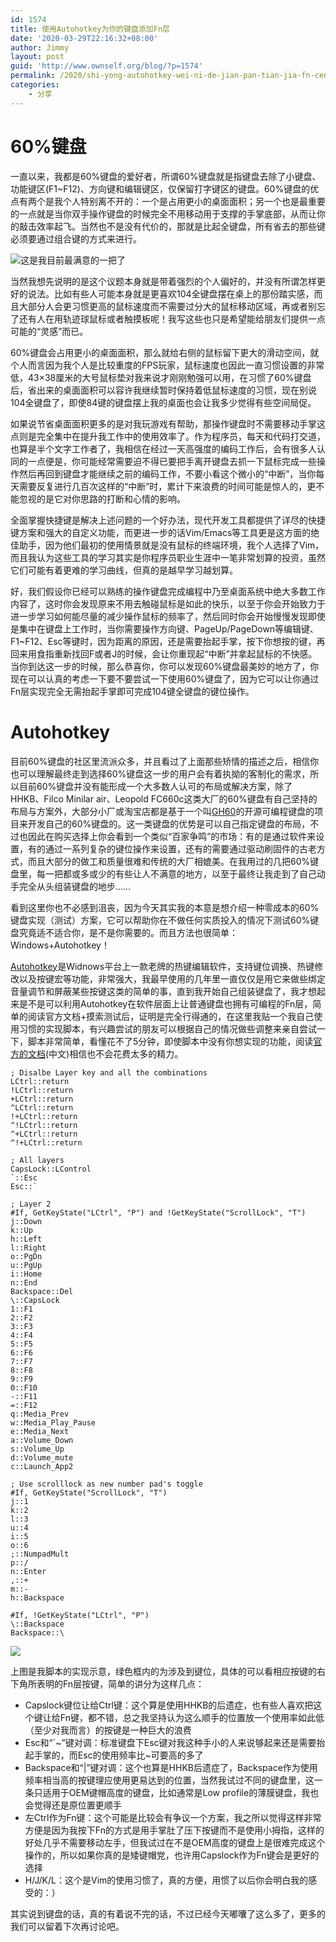 ```yaml
---
id: 1574
title: 使用Autohotkey为你的键盘添加Fn层
date: '2020-03-29T22:16:32+08:00'
author: Jimmy
layout: post
guid: 'http://www.ownself.org/blog/?p=1574'
permalink: /2020/shi-yong-autohotkey-wei-ni-de-jian-pan-tian-jia-fn-ceng.html
categories:
    - 分享
---
```


# 60%键盘

一直以来，我都是60%键盘的爱好者，所谓60%键盘就是指键盘去除了小键盘、功能键区(F1~F12)、方向键和编辑键区，仅保留打字键区的键盘。60%键盘的优点有两个是我个人特别离不开的：一个是占用更小的桌面面积；另一个也是最重要的一点就是当你双手操作键盘的时候完全不用移动用于支撑的手掌底部，从而让你的敲击效率起飞。当然也不是没有代价的，那就是比起全键盘，所有省去的那些键必须要通过组合键的方式来进行。

![这是我目前最满意的一把了](http://www.ownself.org/blog/wp-content/uploads/2020/03/my60keyboard.jpg)

当然我想先说明的是这个议题本身就是带着强烈的个人偏好的，并没有所谓怎样更好的说法。比如有些人可能本身就是更喜欢104全键盘摆在桌上的那份踏实感，而且大部分人会更习惯更高的鼠标速度而不需要过分大的鼠标移动区域，再或者别忘了还有人在用轨迹球鼠标或者触摸板呢！我写这些也只是希望能给朋友们提供一点可能的“灵感”而已。

60%键盘会占用更小的桌面面积，那么就给右侧的鼠标留下更大的滑动空间，就个人而言因为我个人是比较重度的FPS玩家，鼠标速度也因此一直习惯设置的非常低，43×38厘米的大号鼠标垫对我来说才刚刚勉强可以用，在习惯了60%键盘后，省出来的桌面面积可以容许我继续暂时保持着低鼠标速度的习惯，现在别说104全键盘了，即使84键的键盘摆上我的桌面也会让我多少觉得有些空间局促。

如果说节省桌面面积更多的是对我玩游戏有帮助，那操作键盘时不需要移动手掌这点则是完全集中在提升我工作中的使用效率了。作为程序员，每天和代码打交道，也算是半个文字工作者了，我相信在经过一天高强度的编码工作后，会有很多人认同的一点便是，你可能经常需要迫不得已要把手离开键盘去抓一下鼠标完成一些操作然后再回到键盘才能继续之前的编码工作，不要小看这个微小的“中断”，当你每天需要反复进行几百次这样的“中断”时，累计下来浪费的时间可能是惊人的，更不能忽视的是它对你思路的打断和心情的影响。

全面掌握快捷键是解决上述问题的一个好办法，现代开发工具都提供了详尽的快捷键方案和强大的自定义功能，而更进一步的话Vim/Emacs等工具更是这方面的绝佳助手，因为他们最初的使用情景就是没有鼠标的终端环境，我个人选择了Vim，而且我认为这些工具的学习其实是你程序员职业生涯中一笔非常划算的投资，虽然它们可能有着更难的学习曲线，但真的是越早学习越划算。

好，我们假设你已经可以熟练的操作键盘完成编程中乃至桌面系统中绝大多数工作内容了，这时你会发现原来不用去触碰鼠标是如此的快乐，以至于你会开始致力于进一步学习如何能尽量的减少操作鼠标的频率了，然后同时你会开始慢慢发现即使是集中在键盘上工作时，当你需要操作方向键、PageUp/PageDown等编辑键、F1~F12、Esc等键时，因为距离的原因，还是需要抬起手掌，按下你想按的键，再回来用食指重新找回F或者J的时候，会让你重现起“中断”并拿起鼠标的不快感。当你到达这一步的时候，那么恭喜你，你可以发现60%键盘最美妙的地方了，你现在可以认真的考虑一下要不要尝试一下使用60%键盘了，因为它可以让你通过Fn层实现完全无需抬起手掌即可完成104键全键盘的键位操作。

# Autohotkey

目前60%键盘的社区里流派众多，并且看过了上面那些矫情的描述之后，相信你也可以理解最终走到选择60%键盘这一步的用户会有着执拗的客制化的需求，所以目前60%键盘并没有能形成一个大多数人认可的布局或解决方案，除了HHKB、Filco Minilar air、Leopold FC660c这类大厂的60%键盘有自己坚持的布局与方案外，大部分小厂或淘宝店都是基于一个叫[GH60](https://wiki.geekhack.org/index.php?title=GH60)的开源可编程键盘的项目来开发自己的60%键盘的。这一类键盘的优势是可以自己指定键盘的布局，不过也因此在购买选择上你会看到一个类似“百家争鸣”的市场：有的是通过软件来设置，有的通过一系列复杂的键位操作来设置，还有的需要通过驱动刷固件的古老方式，而且大部分的做工和质量很难和传统的大厂相媲美。在我用过的几把60%键盘里，每一把都或多或少的有些让人不满意的地方，以至于最终让我走到了自己动手完全从头组装键盘的地步……

看到这里你也不必感到沮丧，因为今天其实我的本意是想介绍一种零成本的60%键盘实现（测试）方案，它可以帮助你在不做任何实质投入的情况下测试60%键盘究竟适不适合你，是不是你需要的。而且方法也很简单：Windows+Autohotkey！

[Autohotkey](https://www.autohotkey.com/)是Widnows平台上一款老牌的热键编辑软件，支持键位调换、热键修改以及按键宏等功能，非常强大，我最早使用的几年里一直仅仅是用它来做些绑定音量调节和屏蔽某些按键这类的简单的事，直到我开始自己组装键盘了，我才想起来是不是可以利用Autohotkey在软件层面上让普通键盘也拥有可编程的Fn层，简单的阅读官方文档+摸索测试后，证明是完全行得通的，在这里我贴一个我自己使用习惯的实现脚本，有兴趣尝试的朋友可以根据自己的情况做些调整来亲自尝试一下，脚本非常简单，看懂花不了5分钟，即使脚本中没有你想实现的功能，阅读[官方的文档](https://wyagd001.github.io/zh-cn/docs/AutoHotkey.htm)(中文)相信也不会花费太多的精力。

```
; Disalbe Layer key and all the combinations
LCtrl::return
!LCtrl::return
+LCtrl::return
^LCtrl::return
!+LCtrl::return
^!LCtrl::return
^+LCtrl::return
^!+LCtrl::return

; All layers
CapsLock::LControl
`::Esc
Esc::`

; Layer 2
#If, GetKeyState("LCtrl", "P") and !GetKeyState("ScrollLock", "T")
j::Down
k::Up
h::Left
l::Right
o::PgDn
u::PgUp
i::Home
n::End
Backspace::Del
\::CapsLock
1::F1
2::F2
3::F3
4::F4
5::F5
6::F6
7::F7
8::F8
9::F9
0::F10
-::F11
=::F12
q::Media_Prev
w::Media_Play_Pause
e::Media_Next
a::Volume_Down
s::Volume_Up
d::Volume_mute
c::Launch_App2

; Use scrolllock as new number pad's toggle
#If, GetKeyState("ScrollLock", "T")
j::1
k::2
l::3
u::4
i::5
o::6
;::NumpadMult
p::/
n::Enter
,::+
m::-
h::Backspace

#If, !GetKeyState("LCtrl", "P")
\::Backspace
Backspace::\
```

![](http://www.ownself.org/blog/wp-content/uploads/2020/03/keyboard.png)

上图是我脚本的实现示意，绿色框内的为涉及到键位，具体的可以看相应按键的右下角所表明的Fn层按键，简单的讲分为这样几点：

- Capslock键位让给Ctrl键：这个算是使用HHKB的后遗症，也有些人喜欢把这个键让给Fn键，都不错，总之我坚持认为这么顺手的位置放一个使用率如此低（至少对我而言）的按键是一种巨大的浪费
- Esc和“`~”键对调：标准键盘下Esc键对我这种手小的人来说够起来还是需要抬起手掌的，而Esc的使用频率比~可要高的多了
- Backspace和“\|”键对调：这个也算是HHKB后遗症了，Backspace作为使用频率相当高的按键理应使用更易达到的位置，当然我试过不同的键盘里，这一条只适用于OEM键帽高度的键盘，比如通常是Low profile的薄膜键盘，我也会觉得还是原位置更顺手
- 左Ctrl作为Fn键：这个可能是比较会有争议一个方案，我之所以觉得这样非常方便是因为我按下Fn的方式是用手掌肚了压下按键而不是使用小拇指，这样的好处几乎不需要移动左手，但我试过在不是OEM高度的键盘上是很难完成这个操作的，所以如果你真的是矮键帽党，也许用Capslock作为Fn键会是更好的选择
- H/J/K/L：这个是Vim的使用习惯了，真的方便，用惯了以后你会明白我的感受的：）

其实说到键盘的话，真的有着说不完的话，不过已经今天嘟囔了这么多了，更多的我们可以留着下次再讨论吧。